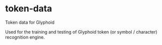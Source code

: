 # token-data
Token data for Glyphoid

Used for the training and testing of Glyphoid token (or symbol / character)  recognition engine.
